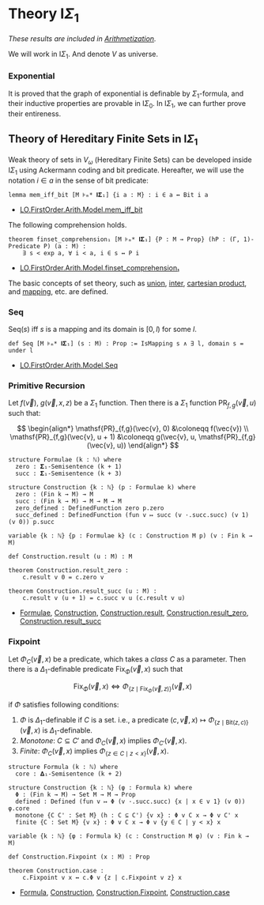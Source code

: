 # Theory $\mathsf{I}\Sigma_1$

_These results are included in [Arithmetization](https://github.com/iehality/Arithmetization/tree/master)._

We will work in $\mathsf{I}\Sigma_1$. And denote $V$ as universe.

### Exponential

It is proved that the graph of exponential is definable by $\Sigma_1$-formula,
and their inductive properties are provable in $\mathsf{I}\Sigma_0$.
In $\mathsf{I}\Sigma_1$, we can further prove their entireness.

## Theory of Hereditary Finite Sets in $\mathsf{I}\Sigma_1$

Weak theory of sets in $V_\omega$ (Hereditary Finite Sets) can be developed inside $\mathsf{I}\Sigma_1$ using Ackermann coding and bit predicate. Hereafter, we will use the notation $i \in a$ in the sense of bit predicate:

```lean
lemma mem_iff_bit [M ⊧ₘ* 𝐈𝚺₁] {i a : M} : i ∈ a ↔ Bit i a
```

- [LO.FirstOrder.Arith.Model.mem_iff_bit](https://iehality.github.io/Arithmetization/Arithmetization/ISigmaOne/Bit.html#LO.FirstOrder.Arith.Model.mem_iff_bit)

The following comprehension holds.

```lean
theorem finset_comprehension₁ [M ⊧ₘ* 𝐈𝚺₁] {P : M → Prop} (hP : (Γ, 1)-Predicate P) (a : M) :
    ∃ s < exp a, ∀ i < a, i ∈ s ↔ P i
```
- [LO.FirstOrder.Arith.Model.finset_comprehension₁](https://iehality.github.io/Arithmetization/Arithmetization/ISigmaOne/Bit.html#LO.FirstOrder.Arith.Model.finset_comprehension%E2%82%81)

The basic concepts of set theory, such as [union](https://iehality.github.io/Arithmetization/Arithmetization/ISigmaOne/HFS/Basic.html#LO.FirstOrder.Arith.Model.union), [inter](https://iehality.github.io/Arithmetization/Arithmetization/ISigmaOne/HFS/Basic.html#LO.FirstOrder.Arith.Model.inter), 
[cartesian product](https://iehality.github.io/Arithmetization/Arithmetization/ISigmaOne/HFS/Basic.html#LO.FirstOrder.Arith.Model.product),
and [mapping](https://iehality.github.io/Arithmetization/Arithmetization/ISigmaOne/HFS/Basic.html#LO.FirstOrder.Arith.Model.IsMapping), etc. are defined.

### Seq
$\mathrm{Seq}(s)$ iff $s$ is a mapping and its domain is $[0, l)$ for some $l$.

```lean
def Seq [M ⊧ₘ* 𝐈𝚺₁] (s : M) : Prop := IsMapping s ∧ ∃ l, domain s = under l
```
- [LO.FirstOrder.Arith.Model.Seq](https://iehality.github.io/Arithmetization/Arithmetization/ISigmaOne/HFS/Seq.html#LO.FirstOrder.Arith.Model.Seq)

### Primitive Recursion

Let $f(\vec v)$, $g(\vec{v}, x, z)$ be a $\Sigma_1$ function.
Then there is a $\Sigma_1$ function $\mathsf{PR}_{f,g}(\vec{v}, u)$ such that:

$$
\begin{align*}
  \mathsf{PR}_{f,g}(\vec{v}, 0) &\coloneqq f(\vec{v}) \\
  \mathsf{PR}_{f,g}(\vec{v}, u + 1) &\coloneqq g(\vec{v}, u, \mathsf{PR}_{f,g}(\vec{v}, u))
\end{align*}
$$

```lean
structure Formulae (k : ℕ) where
  zero : 𝚺₁-Semisentence (k + 1)
  succ : 𝚺₁-Semisentence (k + 3)

structure Construction {k : ℕ} (p : Formulae k) where
  zero : (Fin k → M) → M
  succ : (Fin k → M) → M → M → M
  zero_defined : DefinedFunction zero p.zero
  succ_defined : DefinedFunction (fun v ↦ succ (v ·.succ.succ) (v 1) (v 0)) p.succ

variable {k : ℕ} {p : Formulae k} (c : Construction M p) (v : Fin k → M)

def Construction.result (u : M) : M

theorem Construction.result_zero :
    c.result v 0 = c.zero v

theorem Construction.result_succ (u : M) :
    c.result v (u + 1) = c.succ v u (c.result v u)
```
- [Formulae](https://iehality.github.io/Arithmetization/Arithmetization/ISigmaOne/HFS/PRF.html#LO.FirstOrder.Arith.Model.PR.Formulae), [Construction](https://iehality.github.io/Arithmetization/Arithmetization/ISigmaOne/HFS/PRF.html#LO.FirstOrder.Arith.Model.PR.Construction), [Construction.result](https://iehality.github.io/Arithmetization/Arithmetization/ISigmaOne/HFS/PRF.html#LO.FirstOrder.Arith.Model.PR.Construction.result), [Construction.result_zero](https://iehality.github.io/Arithmetization/Arithmetization/ISigmaOne/HFS/PRF.html#LO.FirstOrder.Arith.Model.PR.Construction.result_zero), [Construction.result_succ](https://iehality.github.io/Arithmetization/Arithmetization/ISigmaOne/HFS/PRF.html#LO.FirstOrder.Arith.Model.PR.Construction.result_succ)

### Fixpoint

Let $\Phi_C(\vec{v}, x)$ be a predicate, which takes a *class* $C$ as a parameter.
Then there is a $\Delta_1$-definable predicate $\mathsf{Fix}_{\Phi}(\vec{v}, x)$ such that

$$
  \mathsf{Fix}_\Phi(\vec{v}, x) \iff \Phi_{\{z \mid \mathsf{Fix}_\Phi(\vec{v}, z)\}} (\vec{v}, x)
$$

if $\Phi$ satisfies following conditions:

1.  $\Phi$ is $\Delta_1$-definable if $C$ is a set. i.e.,
    a predicate $(c, \vec{v}, x) \mapsto \Phi_{\{z \mid \mathrm{Bit}(z, c)\}}(\vec{v}, x)$ is $\Delta_1$-definable.
2.  *Monotone*: $C \subseteq C'$ and $\Phi_C(\vec{v}, x)$ implies $\Phi_{C'}(\vec{v}, x)$.
3. *Finite*: $\Phi_C (\vec{v}, x)$ implies $\Phi_{\{z \in C \mid z < x\}} (\vec{v}, x)$.

```lean
structure Formula (k : ℕ) where
  core : 𝚫₁-Semisentence (k + 2)

structure Construction {k : ℕ} (φ : Formula k) where
  Φ : (Fin k → M) → Set M → M → Prop
  defined : Defined (fun v ↦ Φ (v ·.succ.succ) {x | x ∈ v 1} (v 0)) φ.core
  monotone {C C' : Set M} (h : C ⊆ C') {v x} : Φ v C x → Φ v C' x
  finite {C : Set M} {v x} : Φ v C x → Φ v {y ∈ C | y < x} x

variable {k : ℕ} {φ : Formula k} (c : Construction M φ) (v : Fin k → M)

def Construction.Fixpoint (x : M) : Prop

theorem Construction.case :
    c.Fixpoint v x ↔ c.Φ v {z | c.Fixpoint v z} x
```
- [Formula](https://iehality.github.io/Arithmetization/Arithmetization/ISigmaOne/HFS/Fixpoint.html#LO.FirstOrder.Arith.Model.Fixpoint.Formula), [Construction](https://iehality.github.io/Arithmetization/Arithmetization/ISigmaOne/HFS/Fixpoint.html#LO.FirstOrder.Arith.Model.Fixpoint.Construction), [Construction.Fixpoint](https://iehality.github.io/Arithmetization/Arithmetization/ISigmaOne/HFS/Fixpoint.html#LO.FirstOrder.Arith.Model.Fixpoint.Construction.Fixpoint), [Construction.case](https://iehality.github.io/Arithmetization/Arithmetization/ISigmaOne/HFS/Fixpoint.html#LO.FirstOrder.Arith.Model.Fixpoint.Construction.case)